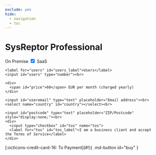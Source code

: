 ```yaml
---
exclude: yes
hide:
  - navigation
  - toc
---
```


<link rel="stylesheet" href="/stylesheets/order.css">
<script src="https://cdn.paddle.com/paddle/paddle.js"></script>

# SysReptor Professional

<div class="checkout-container" id="checkout-container"></div>
  <form id="pre-checkout">
    <div>
      <label for="saas" unselectable>On Premise</label>
      <label class="switch">
        <input type="checkbox" id="saas" checked>
        <span class="slider round"></span>
      </label>
      <label for="saas" unselectable>SaaS</label>
      <br>
    </div>
    
    <label for="users" id="users_label">Users</label>
    <input id="users" type="number"><br>

    <div>
      <span id="price">60</span> EUR per month (charged yearly)
    </div>

    <input id="useremail" type="text" placeholder="Email address"><br>
    <select name="country" id="country"></select><br>

    <input id="postcode" type="text" placeholder="ZIP/Postcode" style="display:none;"><br>
    <div>
      <input type="checkbox" id="tos" name="tos">
      <label for="tos" id="tos_label">I am a business client and accept the Terms of Service</label>
    </div>
  </form>
  [:octicons-credit-card-16: To Payment](#!){ .md-button id="buy" }
</div>

<script type="text/javascript">
  add_countries();
  Paddle.Setup({ vendor: 9630 });
  Paddle.Environment.set('sandbox');
  
  function open_checkout() {
    var tos = document.getElementById("tos");
    if (tos.checked != true) {
      document.getElementById("tos_label").style.color = "crimson";
      return;
    }
    var container = document.getElementById("checkout-container");
    container.innerHTML = '';
    var form = document.getElementById('pre-checkout');
    Paddle.Checkout.open({
      method: 'inline', // set to `inline`
      product: 41490, // replace with a product ID or plan ID
      email: form.useremail.value,
      country: form.country.value,
      postcode: form.postcode.value,
      quantity: form.users.value,
      passthrough: '{tos_accepted: tos.checked, saas: document.getElementById(\'saas\').checked}',
      allowQuantity: true,
      disableLogout: true,
      frameTarget: 'checkout-container', // className of your checkout <div>
      frameInitialHeight: 450, //
      frameStyle: 'width:100%; min-width:312px; background-color: transparent; border: none;' // `min-width` must be set to `286px` or above with checkout padding off; `312px` with checkout padding on.
    });
  }
  document.getElementById('buy').addEventListener('click', open_checkout, false);

  var users = document.getElementById("users");
  var price = document.getElementById("price");
  function update_price() {
    var users_number = parseInt(users.value);
    if (!(Number.isInteger(users_number)) || users_number < 1) {
      users.value = 1;
      users_number = 1;
    }
    price.innerText = users_number*50;
  }
  update_price();
  users.onchange = update_price;

  var select = document.getElementById("country");
  zip_required = ["AU","CA","FR","DE","IN","IT","NL","ES","GB","US"]
  select.onchange=function(){
    if(zip_required.indexOf(select.value)>-1){
      document.getElementById("postcode").style.display="inline";
    }else{
      document.getElementById("postcode").style.display="none";
    }
  }
  function add_countries() {
    html = "";
    obj_fav = {
      "Austria": "AT",
      "Germany": "DE",
      "Australia": "AU",
      "France": "FR",
      "Netherlands": "NL",
      "Spain": "ES",
      "Switzerland": "CH",
      "United Kingdom": "GB",
      "United States": "US",
    }
    obj = {
      "Aland Islands": "AX",
      "Albania": "AL",
      "Algeria": "DZ",
      "American Samoa": "AS",
      "Andorra": "AD",
      "Angola": "AO",
      "Anguilla": "AI",
      "Antigua and Barbuda": "AG",
      "Argentina": "AR",
      "Armenia": "AM",
      "Aruba": "AW",
      "Azerbaijan": "AZ",
      "Bahamas": "BS",
      "Bahrain": "BH",
      "Bangladesh": "BD",
      "Barbados": "BB",
      "Belgium": "BE",
      "Belize": "BZ",
      "Benin": "BJ",
      "Bermuda": "BM",
      "Bhutan": "BT",
      "Bolivia": "BO",
      "Bonaire, Sint Eustatius and Saba": "BQ",
      "Bosnia and Herzegovina": "BA",
      "Botswana": "BW",
      "Bouvet Island": "BV",
      "Brazil": "BR",
      "Brit. Indian Ocean": "IO",
      "British Virgin Islands": "VG",
      "Brunei": "BN",
      "Bulgaria": "BG",
      "Burkina Faso": "BF",
      "Cambodia": "KH",
      "Cameroon": "CM",
      "Canada": "CA",
      "Cape Verde": "CV",
      "Cayman Islands": "KY",
      "Chad": "TD",
      "Chile": "CL",
      "China": "CN",
      "Christmas Island": "CX",
      "Cocos Islands": "CC",
      "Colombia": "CO",
      "Comoros": "KM",
      "Cook Islands": "CK",
      "Costa Rica": "CR",
      "Cote D’Ivoire": "CI",
      "Croatia": "HR",
      "Curaçao": "CW",
      "Cyprus": "CY",
      "Czech Republic": "CZ",
      "Denmark": "DK",
      "Djibouti": "DJ",
      "Dominica": "DM",
      "Dominican Republic": "DO",
      "Ecuador": "EC",
      "Egypt": "EG",
      "El Salvador": "SV",
      "Equatorial Guinea": "GQ",
      "Eritrea": "ER",
      "Estonia": "EE",
      "Ethiopia": "ET",
      "Falkland Islands": "FK",
      "Faroe Islands": "FO",
      "Fiji": "FJ",
      "Finland": "FI",
      "French Guiana": "GF",
      "French Polynesia": "PF",
      "French Southern Terr.": "TF",
      "Gabon": "GA",
      "Gambia": "GM",
      "Georgia": "GE",
      "Ghana": "GH",
      "Gibraltar": "GI",
      "Greece": "GR",
      "Greenland": "GL",
      "Grenada": "GD",
      "Guadeloupe": "GP",
      "Guam": "GU",
      "Guatemala": "GT",
      "Guernsey": "GG",
      "Guinea": "GN",
      "Guinea-Bissau": "GW",
      "Guyana": "GY",
      "Haiti": "HT",
      "Heard/ Mcdonald Islands": "HM",
      "Holy See/ Vatican City": "VA",
      "Honduras": "HN",
      "Hong Kong": "HK",
      "Hungary": "HU",
      "Iceland": "IS",
      "India": "IN",
      "Indonesia": "ID",
      "Ireland": "IE",
      "Isle of Man": "IM",
      "Israel": "IL",
      "Italy": "IT",
      "Jamaica": "JM",
      "Japan": "JP",
      "Jersey": "JE",
      "Jordan": "JO",
      "Kazakhstan": "KZ",
      "Kenya": "KE",
      "Kiribati": "KI",
      "Kosovo": "XK",
      "Kuwait": "KW",
      "Kyrgyzstan": "KG",
      "Lao People’s DR": "LA",
      "Latvia": "LV",
      "Lesotho": "LS",
      "Liechtenstein": "LI",
      "Lithuania": "LT",
      "Luxembourg": "LU",
      "Macao": "MO",
      "Macedonia": "MK",
      "Madagascar": "MG",
      "Malawi": "MW",
      "Malaysia": "MY",
      "Maldives": "MV",
      "Mali": "ML",
      "Malta": "MT",
      "Marshall Islands": "MH",
      "Martinique": "MQ",
      "Mauritania": "MR",
      "Mauritius": "MU",
      "Mayotte": "YT",
      "Mexico": "MX",
      "Micronesia": "FM",
      "Moldova": "MD",
      "Monaco": "MC",
      "Mongolia": "MN",
      "Montenegro": "ME",
      "Montserrat": "MS",
      "Morocco": "MA",
      "Mozambique": "MZ",
      "Namibia": "NA",
      "Nauru": "NR",
      "Nepal": "NP",
      "Netherlands Antilles": "AN",
      "New Caledonia": "NC",
      "New Zealand": "NZ",
      "Niger": "NE",
      "Nigeria": "NG",
      "Niue": "NU",
      "Norfolk Island": "NF",
      "Northern Mariana Islands": "MP",
      "Norway": "NO",
      "Oman": "OM",
      "Pakistan": "PK",
      "Palau": "PW",
      "Palestinian Territory": "PS",
      "Panama": "PA",
      "Papua New Guinea": "PG",
      "Paraguay": "PY",
      "Peru": "PE",
      "Philippines": "PH",
      "Pitcairn": "PN",
      "Poland": "PL",
      "Portugal": "PT",
      "Puerto Rico": "PR",
      "Qatar": "QA",
      "Republic of Serbia": "RS",
      "Reunion": "RE",
      "Romania": "RO",
      "Rwanda": "RW",
      "S. Georgia/ Sandwich Islands": "GS",
      "Saint Helena": "SH",
      "Saint Kitts and Nevis": "KN",
      "Saint Lucia": "LC",
      "Saint Martin": "MF",
      "Saint Pierre and Miquelon": "PM",
      "Saint Vincent/ Grenadines": "VC",
      "Samoa": "WS",
      "San Marino": "SM",
      "Sao Tome and Principe": "ST",
      "Saudi Arabia": "SA",
      "Senegal": "SN",
      "Seychelles": "SC",
      "Singapore": "SG",
      "Slovakia": "SK",
      "Slovenia": "SI",
      "Solomon Islands": "SB",
      "South Africa": "ZA",
      "South Korea": "KR",
      "Sri Lanka": "LK",
      "Sudan": "SD",
      "Suriname": "SR",
      "Svalbard and Jan Mayen": "SJ",
      "Swaziland": "SZ",
      "Sweden": "SE",
      "Taiwan": "TW",
      "Tajikistan": "TJ",
      "Tanzania": "TZ",
      "Thailand": "TH",
      "Timor-Leste": "TL",
      "Togo": "TG",
      "Tokelau": "TK",
      "Tonga": "TO",
      "Trinidad and Tobago": "TT",
      "Tunisia": "TN",
      "Turkey": "TR",
      "Turkmenistan": "TM",
      "Turks and Caicos Islands": "TC",
      "Tuvalu": "TV",
      "U.S. Virgin Islands": "VI",
      "Uganda": "UG",
      "Ukraine": "UA",
      "United Arab Emirates": "AE",
      "United States (M.O.I.)": "UM",
      "Uruguay": "UY",
      "Uzbekistan": "UZ",
      "Vanuatu": "VU",
      "Vietnam": "VN",
      "Wallis and Futuna": "WF",
      "Western Sahara": "EH",
      "Zambia": "ZM"
    }
    html += "<optgroup><option disabled selected value> -- select your country -- </option></optgroup><optgroup>"
    for(var key in obj_fav) {
      html += "<option value=" + obj_fav[key]  + ">" + key + "</option>"
    }
    html += "</optgroup><optgroup>"
    for(var key in obj) {
      html += "<option value=" + obj[key]  + ">" + key + "</option>"
    }
    html += "</optgroup>"
    document.getElementById("country").innerHTML = html;
  }
</script>
